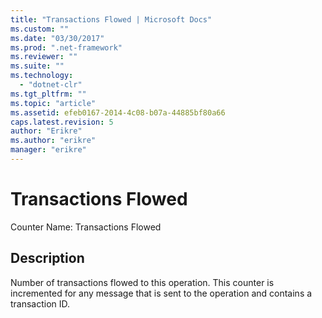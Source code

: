 ```yaml
---
title: "Transactions Flowed | Microsoft Docs"
ms.custom: ""
ms.date: "03/30/2017"
ms.prod: ".net-framework"
ms.reviewer: ""
ms.suite: ""
ms.technology: 
  - "dotnet-clr"
ms.tgt_pltfrm: ""
ms.topic: "article"
ms.assetid: efeb0167-2014-4c08-b07a-44885bf80a66
caps.latest.revision: 5
author: "Erikre"
ms.author: "erikre"
manager: "erikre"
---
```

# Transactions Flowed
Counter Name: Transactions Flowed  
  
## Description  
 Number of transactions flowed to this operation. This counter is incremented for any message that is sent to the operation and contains a transaction ID.